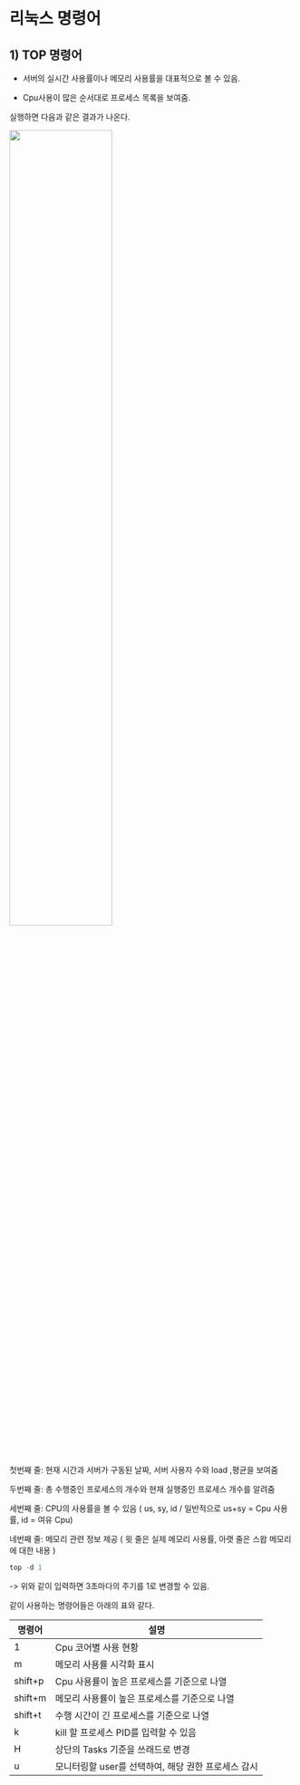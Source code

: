 # 리눅스 명령어

## 1) TOP 명령어

 * 서버의 실시간 사용률이나 메모리 사용률을 대표적으로 볼 수 있음.

 * Cpu사용이 많은 순서대로 프로세스 목록을 보여줌.

 실행하면 다음과 같은 결과가 나온다.


 <img src="https://user-images.githubusercontent.com/106548276/171981577-ded66262-97e7-464e-b3cb-86e6238f5e22.jpg" width="60%" height="60%"/>

첫번째 줄: 현재 시간과 서버가 구동된 날짜, 서버 사용자 수와 load ,평균을 보여줌

두번째 줄: 총 수행중인 프로세스의 개수와 현재 실행중인 프로세스 개수를 알려줌

세번째 줄: CPU의 사용률을 볼 수 있음 ( us, sy, id / 일반적으로 us+sy = Cpu 사용률, id = 여유 Cpu) 

네번째 줄: 메모리 관련 정보 제공 ( 윗 줄은 실제 메모리 사용률, 아랫 줄은 스왑 메모리에 대한 내용 )

```c
top -d 1
```
-> 위와 같이 입력하면 3초마다의 주기를 1로 변경할 수 있음.

같이 사용하는 명령어들은 아래의 표와 같다.

|명령어|설명|
|--|--------|
|1 |Cpu 코어별 사용 현황|
|m |메모리 사용률 시각화 표시|
|shift+p|Cpu 사용률이 높은 프로세스를 기준으로 나열|
|shift+m|메모리 사용률이 높은 프로세스를 기준으로 나열|
|shift+t|수행 시간이 긴 프로세스를 기준으로 나열|
|k|kill 할 프로세스 PID를 입력할 수 있음|
|H|상단의 Tasks 기준을 쓰래드로 변경|
|u|모니터링할 user를 선택하여, 해당 권한 프로세스 감시|
